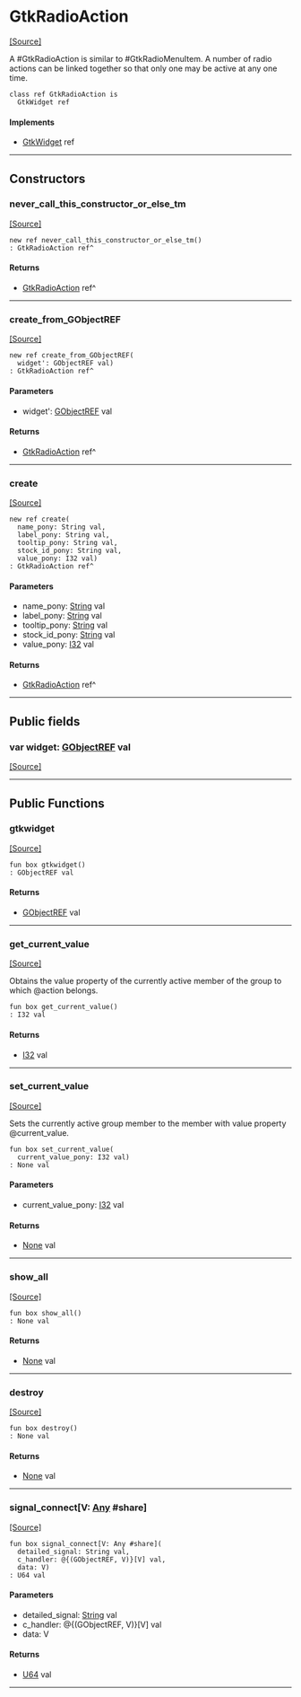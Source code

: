 # GtkRadioAction
<span class="source-link">[[Source]](src/gtk3/GtkRadioAction.md#L6)</span>

A #GtkRadioAction is similar to #GtkRadioMenuItem. A number of radio
actions can be linked together so that only one may be active at any
one time.


```pony
class ref GtkRadioAction is
  GtkWidget ref
```

#### Implements

* [GtkWidget](gtk3-GtkWidget.md) ref

---

## Constructors

### never_call_this_constructor_or_else_tm
<span class="source-link">[[Source]](src/gtk3/GtkRadioAction.md#L15)</span>


```pony
new ref never_call_this_constructor_or_else_tm()
: GtkRadioAction ref^
```

#### Returns

* [GtkRadioAction](gtk3-GtkRadioAction.md) ref^

---

### create_from_GObjectREF
<span class="source-link">[[Source]](src/gtk3/GtkRadioAction.md#L18)</span>


```pony
new ref create_from_GObjectREF(
  widget': GObjectREF val)
: GtkRadioAction ref^
```
#### Parameters

*   widget': [GObjectREF](gtk3-..-gobject-GObjectREF.md) val

#### Returns

* [GtkRadioAction](gtk3-GtkRadioAction.md) ref^

---

### create
<span class="source-link">[[Source]](src/gtk3/GtkRadioAction.md#L22)</span>


```pony
new ref create(
  name_pony: String val,
  label_pony: String val,
  tooltip_pony: String val,
  stock_id_pony: String val,
  value_pony: I32 val)
: GtkRadioAction ref^
```
#### Parameters

*   name_pony: [String](builtin-String.md) val
*   label_pony: [String](builtin-String.md) val
*   tooltip_pony: [String](builtin-String.md) val
*   stock_id_pony: [String](builtin-String.md) val
*   value_pony: [I32](builtin-I32.md) val

#### Returns

* [GtkRadioAction](gtk3-GtkRadioAction.md) ref^

---

## Public fields

### var widget: [GObjectREF](gtk3-..-gobject-GObjectREF.md) val
<span class="source-link">[[Source]](src/gtk3/GtkRadioAction.md#L12)</span>



---

## Public Functions

### gtkwidget
<span class="source-link">[[Source]](src/gtk3/GtkRadioAction.md#L14)</span>


```pony
fun box gtkwidget()
: GObjectREF val
```

#### Returns

* [GObjectREF](gtk3-..-gobject-GObjectREF.md) val

---

### get_current_value
<span class="source-link">[[Source]](src/gtk3/GtkRadioAction.md#L26)</span>


Obtains the value property of the currently active member of
the group to which @action belongs.


```pony
fun box get_current_value()
: I32 val
```

#### Returns

* [I32](builtin-I32.md) val

---

### set_current_value
<span class="source-link">[[Source]](src/gtk3/GtkRadioAction.md#L44)</span>


Sets the currently active group member to the member with value
property @current_value.


```pony
fun box set_current_value(
  current_value_pony: I32 val)
: None val
```
#### Parameters

*   current_value_pony: [I32](builtin-I32.md) val

#### Returns

* [None](builtin-None.md) val

---

### show_all
<span class="source-link">[[Source]](src/gtk3/GtkWidget.md#L4)</span>


```pony
fun box show_all()
: None val
```

#### Returns

* [None](builtin-None.md) val

---

### destroy
<span class="source-link">[[Source]](src/gtk3/GtkWidget.md#L7)</span>


```pony
fun box destroy()
: None val
```

#### Returns

* [None](builtin-None.md) val

---

### signal_connect\[V: [Any](builtin-Any.md) #share\]
<span class="source-link">[[Source]](src/gtk3/GtkWidget.md#L10)</span>


```pony
fun box signal_connect[V: Any #share](
  detailed_signal: String val,
  c_handler: @{(GObjectREF, V)}[V] val,
  data: V)
: U64 val
```
#### Parameters

*   detailed_signal: [String](builtin-String.md) val
*   c_handler: @{(GObjectREF, V)}[V] val
*   data: V

#### Returns

* [U64](builtin-U64.md) val

---

